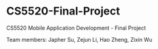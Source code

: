 # CS5520-Final-Project
CS5520 Mobile Application Development - Final Project

Team members: Japher Su, Zejun Li, Hao Zheng, Zixin Wu
